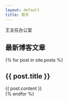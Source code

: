 ```yaml
---
layout: default
title: 首页
---
```

王主任办公室

## 最新博客文章

{% for post in site.posts %}
  <article>
    <h2>{{ post.title }}</h2>
    <div>{{ post.content }}</div>
  </article>
{% endfor %}
